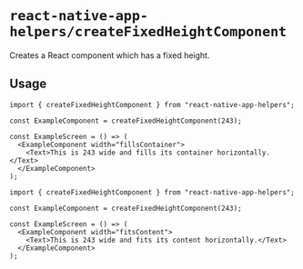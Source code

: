 # `react-native-app-helpers/createFixedHeightComponent`

Creates a React component which has a fixed height.

## Usage

```tsx
import { createFixedHeightComponent } from "react-native-app-helpers";

const ExampleComponent = createFixedHeightComponent(243);

const ExampleScreen = () => (
  <ExampleComponent width="fillsContainer">
    <Text>This is 243 wide and fills its container horizontally.</Text>
  </ExampleComponent>
);
```

```tsx
import { createFixedHeightComponent } from "react-native-app-helpers";

const ExampleComponent = createFixedHeightComponent(243);

const ExampleScreen = () => (
  <ExampleComponent width="fitsContent">
    <Text>This is 243 wide and fits its content horizontally.</Text>
  </ExampleComponent>
);
```
